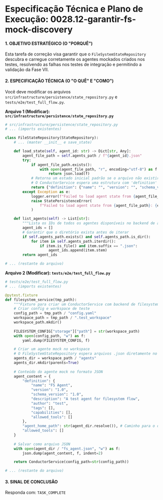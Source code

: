 # Especificação Técnica e Plano de Execução: 0028.12-garantir-fs-mock-discovery

#### 1. OBJETIVO ESTRATÉGICO (O "PORQUÊ")

Esta tarefa de correção visa garantir que o `FileSystemStateRepository` descubra e carregue corretamente os agentes mockados criados nos testes, resolvendo as falhas nos testes de integração e permitindo a validação da Fase VII.

#### 2. ESPECIFICAÇÃO TÉCNICA (O "O QUÊ" E "COMO")

Você deve modificar os arquivos `src/infrastructure/persistence/state_repository.py` e `tests/e2e/test_full_flow.py`.

**Arquivo 1 (Modificar): `src/infrastructure/persistence/state_repository.py`**

```python
# src/infrastructure/persistence/state_repository.py
# ... (imports existentes)

class FileStateRepository(StateRepository):
    # ... (manter __init__ e save_state)

    def load_state(self, agent_id: str) -> Dict[str, Any]:
        agent_file_path = self.agents_path / f"{agent_id}.json"
        try:
            if agent_file_path.exists():
                with open(agent_file_path, "r", encoding="utf-8") as f:
                    return json.load(f)
            # Retorna um estado inicial padrão se o arquivo não existir
            # O ConductorService espera uma estrutura com 'definition' para AgentDefinition
            return {"definition": {"name": "", "version": "", "schema_version": "", "description": "", "author": "", "tags": [], "capabilities": [], "allowed_tools": []}}
        except Exception as e:
            logger.error(f"Failed to load agent state from {agent_file_path}: {e}")
            raise StatePersistenceError(
                f"Failed to load agent state from {agent_file_path}: {e}"
            )

    def list_agents(self) -> List[str]:
        """Lista os IDs de todos os agentes disponíveis no backend de armazenamento."""
        agent_ids = []
        # Garantir que o diretório exista antes de iterar
        if self.agents_path.exists() and self.agents_path.is_dir():
            for item in self.agents_path.iterdir():
                if item.is_file() and item.suffix == ".json":
                    agent_ids.append(item.stem)
        return agent_ids

# ... (restante do arquivo)
```

**Arquivo 2 (Modificar): `tests/e2e/test_full_flow.py`**

```python
# tests/e2e/test_full_flow.py
# ... (imports existentes)

@pytest.fixture
def filesystem_service(tmp_path):
    """Fixture para criar um ConductorService com backend de filesystem."""
    # Criar config e workspace de teste
    config_path = tmp_path / "config.yaml"
    workspace_path = tmp_path / ".test_workspace"
    workspace_path.mkdir()
    
    FILESYSTEM_CONFIG["storage"]["path"] = str(workspace_path)
    with open(config_path, "w") as f:
        yaml.dump(FILESYSTEM_CONFIG, f)

    # Criar um agente mock no workspace
    # O FileSystemStateRepository espera arquivos .json diretamente no subdiretório 'agents'
    agents_dir = workspace_path / "agents"
    agents_dir.mkdir(parents=True)
    
    # Conteúdo do agente mock no formato JSON
    agent_content = {
        "definition": {
            "name": "FS Agent", 
            "version": "1.0", 
            "schema_version": "1.0",
            "description": "A test agent for filesystem flow", 
            "author": "test",
            "tags": [],
            "capabilities": [],
            "allowed_tools": []
        },
        "agent_home_path": str(agent_dir.resolve()), # Caminho para o diretório do agente
        "allowed_tools": []
    }
    
    # Salvar como arquivo JSON
    with open(agent_dir / "fs_agent.json", "w") as f:
        json.dump(agent_content, f, indent=2)

    return ConductorService(config_path=str(config_path))

# ... (restante do arquivo)
```

#### 3. SINAL DE CONCLUSÃO

Responda com: `TASK_COMPLETE`